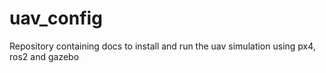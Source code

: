 # uav_config
Repository containing docs to install and run the uav simulation using px4, ros2 and gazebo
